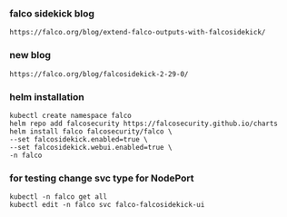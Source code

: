 ### falco sidekick blog
    https://falco.org/blog/extend-falco-outputs-with-falcosidekick/

### new blog
    https://falco.org/blog/falcosidekick-2-29-0/

### helm installation
    kubectl create namespace falco
    helm repo add falcosecurity https://falcosecurity.github.io/charts
    helm install falco falcosecurity/falco \
    --set falcosidekick.enabled=true \
    --set falcosidekick.webui.enabled=true \
    -n falco 

### for testing change svc type for NodePort
    kubectl -n falco get all
    kubectl edit -n falco svc falco-falcosidekick-ui
